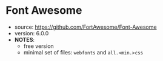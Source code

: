 # Font Awesome

* source: https://github.com/FortAwesome/Font-Awesome
* version: 6.0.0
* __NOTES__:
  - free version
  - minimal set of files: ```webfonts``` and ```all.<min.>css```
